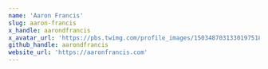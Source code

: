 ```yaml
---
name: 'Aaron Francis'
slug: aaron-francis
x_handle: aarondfrancis
x_avatar_url: 'https://pbs.twimg.com/profile_images/1503487031330197518/J4i7ofgt_200x200.jpg'
github_handle: aarondfrancis
website_url: 'https://aaronfrancis.com'
---
```


